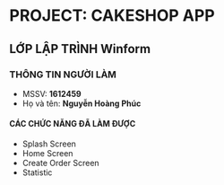 # PROJECT: CAKESHOP APP

## LỚP LẬP TRÌNH Winform

### THÔNG TIN NGƯỜI LÀM 

- MSSV: **1612459** 
- Họ và tên: **Nguyễn Hoàng Phúc**

#### CÁC CHỨC NĂNG ĐÃ LÀM ĐƯỢC

- Splash Screen
- Home Screen
- Create Order Screen
- Statistic


